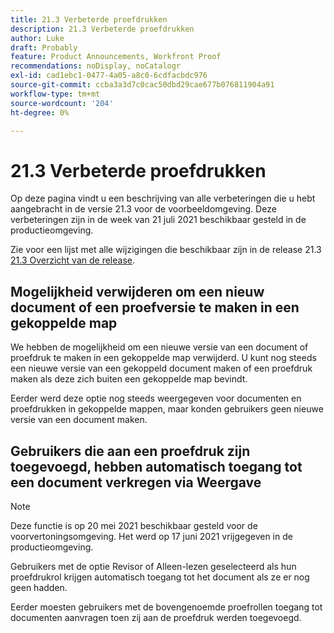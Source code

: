 ```yaml
---
title: 21.3 Verbeterde proefdrukken
description: 21.3 Verbeterde proefdrukken
author: Luke
draft: Probably
feature: Product Announcements, Workfront Proof
recommendations: noDisplay, noCatalogr
exl-id: cad1ebc1-0477-4a05-a8c0-6cdfacbdc976
source-git-commit: ccba3a3d7c0cac50dbd29cae677b076811904a91
workflow-type: tm+mt
source-wordcount: '204'
ht-degree: 0%

---
```


# 21.3 Verbeterde proefdrukken

Op deze pagina vindt u een beschrijving van alle verbeteringen die u hebt aangebracht in de versie 21.3 voor de voorbeeldomgeving. Deze verbeteringen zijn in de week van 21 juli 2021 beschikbaar gesteld in de productieomgeving.

Zie voor een lijst met alle wijzigingen die beschikbaar zijn in de release 21.3 [21.3 Overzicht van de release](../../../product-announcements/product-releases/21.3-release-activity/21-3-release-overview.md).

## Mogelijkheid verwijderen om een nieuw document of een proefversie te maken in een gekoppelde map

We hebben de mogelijkheid om een nieuwe versie van een document of proefdruk te maken in een gekoppelde map verwijderd. U kunt nog steeds een nieuwe versie van een gekoppeld document maken of een proefdruk maken als deze zich buiten een gekoppelde map bevindt.

Eerder werd deze optie nog steeds weergegeven voor documenten en proefdrukken in gekoppelde mappen, maar konden gebruikers geen nieuwe versie van een document maken.

## Gebruikers die aan een proefdruk zijn toegevoegd, hebben automatisch toegang tot een document verkregen via Weergave

>[!NOTE]
>
>Deze functie is op 20 mei 2021 beschikbaar gesteld voor de voorvertoningsomgeving. Het werd op 17 juni 2021 vrijgegeven in de productieomgeving.

Gebruikers met de optie Revisor of Alleen-lezen geselecteerd als hun proefdrukrol krijgen automatisch toegang tot het document als ze er nog geen hadden.

Eerder moesten gebruikers met de bovengenoemde proefrollen toegang tot documenten aanvragen toen zij aan de proefdruk werden toegevoegd.
